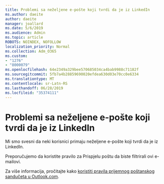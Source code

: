 ```yaml
---
title: Problemi sa neželjene e-pošte koji tvrdi da je iz LinkedIn
ms.author: daeite
author: daeite
manager: joallard
ms.date: 5/6/2019
ms.audience: Admin
ms.topic: article
ROBOTS: NOINDEX, NOFOLLOW
localization_priority: Normal
ms.collection: Adm_O365
ms.custom:
- "1276"
- "8000079"
ms.openlocfilehash: 64e2349a329bee570685034ca4bab9988c71182f
ms.sourcegitcommit: 5fb7a4b28859690020efdea630d03e70cc0e6334
ms.translationtype: MT
ms.contentlocale: sr-Latn-RS
ms.lasthandoff: 06/28/2019
ms.locfileid: "35374111"
---
```

# <a name="issues-with-junk-email-claiming-to-be-from-linkedin"></a>Problemi sa neželjene e-pošte koji tvrdi da je iz LinkedIn

Mi smo svesni da neki korisnici primaju neželjene e-pošte koji tvrdi da je iz LinkedIn.

Preporučujemo da koristite pravilo za Prispjelu poštu da biste filtrirali ovi e-mailovi.

Za više informacija, pročitajte kako [koristiti pravila prijemnog poštanskog sandučeta u Outlook.com](https://support.office.com/article/4b094371-a5d7-49bd-8b1b-4e4896a7cc5d).